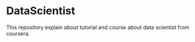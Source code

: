 # DataScientist

This repository explain about tutorial and course about data scientist from coursera. 
